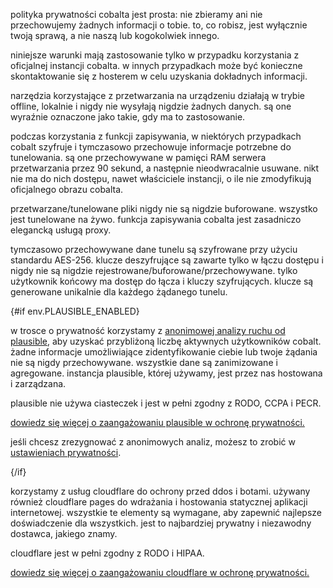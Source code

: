 <script lang="ts">
    import env from "$lib/env";
    import { t } from "$lib/i18n/translations";

    import SectionHeading from "$components/misc/SectionHeading.svelte";
</script>

<section id="general">
<SectionHeading
    title={$t("about.heading.general")}
    sectionId="general"
/>

polityka prywatności cobalta jest prosta: nie zbieramy ani nie przechowujemy
żadnych informacji o tobie. to, co robisz, jest wyłącznie twoją sprawą, a nie
naszą lub kogokolwiek innego.

niniejsze warunki mają zastosowanie tylko w przypadku korzystania z oficjalnej
instancji cobalta. w innych przypadkach może być konieczne skontaktowanie się z
hosterem w celu uzyskania dokładnych informacji.
</section>

<section id="local">
<SectionHeading
    title={$t("about.heading.local")}
    sectionId="local"
/>

narzędzia korzystające z przetwarzania na urządzeniu działają w trybie offline,
lokalnie i nigdy nie wysyłają nigdzie żadnych danych. są one wyraźnie oznaczone
jako takie, gdy ma to zastosowanie.
</section>

<section id="saving">
<SectionHeading
    title={$t("about.heading.saving")}
    sectionId="saving"
/>

podczas korzystania z funkcji zapisywania, w niektórych przypadkach cobalt
szyfruje i tymczasowo przechowuje informacje potrzebne do tunelowania. są one
przechowywane w pamięci RAM serwera przetwarzania przez 90 sekund, a następnie
nieodwracalnie usuwane. nikt nie ma do nich dostępu, nawet właściciele
instancji, o ile nie zmodyfikują oficjalnego obrazu cobalta.

przetwarzane/tunelowane pliki nigdy nie są nigdzie buforowane. wszystko jest
tunelowane na żywo. funkcja zapisywania cobalta jest zasadniczo elegancką usługą
proxy.
</section>

<section id="encryption">
<SectionHeading
    title={$t("about.heading.encryption")}
    sectionId="encryption"
/>

tymczasowo przechowywane dane tunelu są szyfrowane przy użyciu standardu
AES-256. klucze deszyfrujące są zawarte tylko w łączu dostępu i nigdy nie są
nigdzie rejestrowane/buforowane/przechowywane. tylko użytkownik końcowy ma
dostęp do łącza i kluczy szyfrujących. klucze są generowane unikalnie dla
każdego żądanego tunelu.
</section>

{#if env.PLAUSIBLE_ENABLED}
<section id="plausible">
<SectionHeading
    title={$t("about.heading.plausible")}
    sectionId="plausible"
/>

w trosce o prywatność korzystamy z [anonimowej analizy ruchu od
plausible](https://plausible.io/), aby uzyskać przybliżoną liczbę aktywnych
użytkowników cobalt. żadne informacje umożliwiające zidentyfikowanie ciebie lub
twoje żądania nie są nigdy przechowywane. wszystkie dane są zanimizowane i
agregowane. instancja plausible, której używamy, jest przez nas hostowana i
zarządzana.

plausible nie używa ciasteczek i jest w pełni zgodny z RODO, CCPA i PECR.

[dowiedz się więcej o zaangażowaniu plausible w ochronę
prywatności.](https://plausible.io/privacy-focused-web-analytics)

jeśli chcesz zrezygnować z anonimowych analiz, możesz to zrobić w [ustawieniach
prywatności](/settings/privacy#analytics).
</section>
{/if}

<section id="cloudflare">
<SectionHeading
    title={$t("about.heading.cloudflare")}
    sectionId="cloudflare"
/>

korzystamy z usług cloudflare do ochrony przed ddos i botami. używany również
cloudflare pages do wdrażania i hostowania statycznej aplikacji internetowej.
wszystkie te elementy są wymagane, aby zapewnić najlepsze doświadczenie dla
wszystkich. jest to najbardziej prywatny i niezawodny dostawca, jakiego znamy.

cloudflare jest w pełni zgodny z RODO i HIPAA.

[dowiedz się więcej o zaangażowaniu cloudflare w ochronę
prywatności.](https://www.cloudflare.com/trust-hub/privacy-and-data-protection/)
</section>
